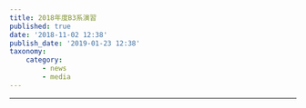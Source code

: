 ```yaml
---
title: 2018年度B3系演習
published: true
date: '2018-11-02 12:38'
publish_date: '2019-01-23 12:38'
taxonomy:
    category:
        - news
        - media
---
```


---
